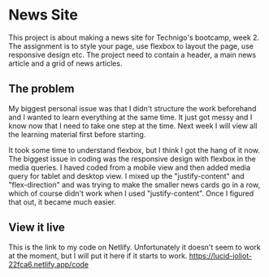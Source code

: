 # News Site

This project is about making a news site for Technigo's bootcamp, week 2.
The assignment is to style your page, use flexbox to layout the page, use responsive design etc.
The project need to contain a header, a main news article and a grid of news articles.

## The problem

My biggest personal issue was that I didn't structure the work beforehand and I wanted to learn everything at the same time. It just got messy and I know now that I need to take one step at the time. Next week I will view all the learning material first before starting. 

It took some time to understand flexbox, but I think I got the hang of it now. The biggest issue in coding was the responsive design with flexbox in the media queries. I haved coded from a mobile view and then added media query for tablet and desktop view. I mixed up the "justify-content" and "flex-direction"  and was trying to make the smaller news cards go in a row, which of course didn't work when I used "justify-content". Once I figured that out, it became much easier.

## View it live
This is the link to my code on Netlify. Unfortunately it doesn't seem to work at the moment, but I will put it here if it starts to work.
https://lucid-joliot-22fca6.netlify.app/code
